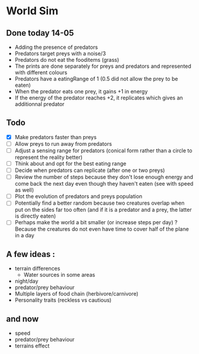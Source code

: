 # World Sim

## Done today 14-05
* Adding the presence of predators
* Predators target preys with a noise/3
* Predators do not eat the fooditems (grass)
* The prints are done separately for preys and predators and represented with different colours
* Predators have a eatingRange of 1 (0.5 did not allow the prey to be eaten)
* When the predator eats one prey, it gains +1 in energy
* If the energy of the predator reaches +2, it replicates which gives an additionnal predator

## Todo

- [x] Make predators faster than preys
- [ ]  Allow preys to run away from predators
- [ ]  Adjust a sensing range for predators (conical form rather than a circle to represent the reality better)
- [ ]  Think about and opt for the best eating range
- [ ]  Decide when predators can replicate (after one or two preys)
- [ ]  Review the number of steps because they don't lose enough energy and come back the next day even though they haven't eaten (see with speed as well)
- [ ]  Plot the evolution of predators and preys population
- [ ]  Potentially find a better random because two creatures overlap when put on the sides far too often (and if it is a predator and a prey, the latter is directly eaten)
- [ ]  Perhaps make the world a bit smaller (or increase steps per day) ? Because the creatures do not even have time to cover half of the plane in a day

## A few ideas :

* terrain differences
    * Water sources in some areas
* night/day
* predator/prey behaviour
* Multiple layers of food chain (herbivore/carnivore)
* Personality traits (reckless vs cautious)

## and now

* speed
* predator/prey behaviour
* terrains effect
